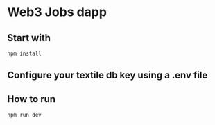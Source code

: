 # Web3 Jobs dapp

## Start with
```bash
npm install
```
## Configure your textile db key using a .env file
## How to run
```bash
npm run dev
```